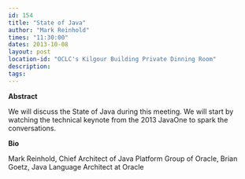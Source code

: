 ```yaml
---
id: 154
title: "State of Java"
author: "Mark Reinhold"
times: "11:30:00"
dates: 2013-10-08
layout: post
location-id: "OCLC's Kilgour Building Private Dinning Room"  
description: 
tags: 
---
```

 **Abstract**

We will discuss the State of Java during this meeting. We will start by watching the technical keynote from the 2013 JavaOne to spark the conversations.  

**Bio**

Mark Reinhold, Chief Architect of Java Platform Group of Oracle, Brian Goetz, Java Language Architect at Oracle


